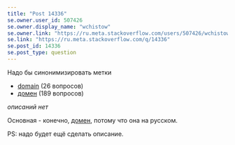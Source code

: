 ```yaml
---
title: "Post 14336"
se.owner.user_id: 507426
se.owner.display_name: "wchistow"
se.owner.link: "https://ru.meta.stackoverflow.com/users/507426/wchistow"
se.link: "https://ru.meta.stackoverflow.com/q/14336"
se.post_id: 14336
se.post_type: question
---
```

<p>Надо бы синонимизировать метки</p>
<ul>
<li><a href="https://ru.stackoverflow.com/questions/tagged/domain" class="s-tag post-tag" title="показать вопросы с меткой [domain]" aria-label="показать вопросы с меткой [domain]" rel="tag" aria-labelledby="tag-domain-tooltip-container" data-tag-menu-origin="Unknown">domain</a> (26 вопросов)</li>
<li><a href="https://ru.stackoverflow.com/questions/tagged/%d0%b4%d0%be%d0%bc%d0%b5%d0%bd" class="s-tag post-tag" title="показать вопросы с меткой [домен]" aria-label="показать вопросы с меткой [домен]" rel="tag" aria-labelledby="tag-домен-tooltip-container" data-tag-menu-origin="Unknown">домен</a> (189 вопросов)</li>
</ul>
<p><em>описаний нет</em></p>
<p>Основная - конечно, <a href="https://ru.stackoverflow.com/questions/tagged/%d0%b4%d0%be%d0%bc%d0%b5%d0%bd" class="s-tag post-tag" title="показать вопросы с меткой [домен]" aria-label="показать вопросы с меткой [домен]" rel="tag" aria-labelledby="tag-домен-tooltip-container" data-tag-menu-origin="Unknown">домен</a>, потому что она на русском.</p>
<p>PS: надо будет ещё сделать описание.</p>
